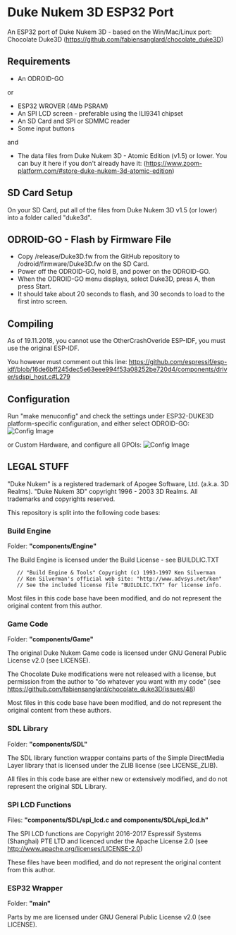 # Duke Nukem 3D ESP32 Port
An ESP32 port of Duke Nukem 3D - based on the Win/Mac/Linux port: Chocolate Duke3D (https://github.com/fabiensanglard/chocolate_duke3D)

## Requirements
- An ODROID-GO

or

- ESP32 WROVER (4Mb PSRAM)
- An SPI LCD screen - preferable using the ILI9341 chipset
- An SD Card and SPI or SDMMC reader
- Some input buttons

and

- The data files from Duke Nukem 3D - Atomic Edition (v1.5) or lower.  You can buy it here if you don't already have it:
(https://www.zoom-platform.com/#store-duke-nukem-3d-atomic-edition)

## SD Card Setup
On your SD Card, put all of the files from Duke Nukem 3D v1.5 (or lower) into a folder called "duke3d".

## ODROID-GO - Flash by Firmware File
- Copy /release/Duke3D.fw from the GitHub repository to /odroid/firmware/Duke3D.fw on the SD Card.
- Power off the ODROID-GO, hold B, and power on the ODROID-GO.
- When the ODROID-GO menu displays, select Duke3D, press A, then press Start.
- It should take about 20 seconds to flash, and 30 seconds to load to the first intro screen.

## Compiling
As of 19.11.2018, you cannot use the OtherCrashOveride ESP-IDF, you must use the original ESP-IDF.  

You however must comment out this line:
https://github.com/espressif/esp-idf/blob/16de6bff245dec5e63eee994f53a08252be720d4/components/driver/sdspi_host.c#L279

## Configuration
Run "make menuconfig" and check the settings under ESP32-DUKE3D platform-specific configuration, and either select ODROID-GO:
![Config Image](https://github.com/jkirsons/Duke3D/raw/master/documents/config%20ODROID-GO.png)

or Custom Hardware, and configure all GPOIs:
![Config Image](https://github.com/jkirsons/Duke3D/raw/master/documents/config.png)

## LEGAL STUFF
"Duke Nukem" is a registered trademark of Apogee Software, Ltd. (a.k.a. 3D Realms).
"Duke Nukem 3D" copyright 1996 - 2003 3D Realms. All trademarks and copyrights reserved.

This repository is split into the following code bases:

### Build Engine
Folder: <b>"components/Engine"</b>

The Build Engine is licensed under the Build License - see BUILDLIC.TXT

       // "Build Engine & Tools" Copyright (c) 1993-1997 Ken Silverman
       // Ken Silverman's official web site: "http://www.advsys.net/ken"
       // See the included license file "BUILDLIC.TXT" for license info.

Most files in this code base have been modified, and do not represent the original content from this author.

### Game Code
Folder: <b>"components/Game"</b>

The original Duke Nukem Game code is licensed under GNU General Public License v2.0 (see LICENSE).

The Chocolate Duke modifications were not released with a license, but permission from the author to "do whatever you want with my code" (see https://github.com/fabiensanglard/chocolate_duke3D/issues/48)

Most files in this code base have been modified, and do not represent the original content from these authors.

### SDL Library
Folder: <b>"components/SDL"</b>

The SDL library function wrapper contains parts of the Simple DirectMedia Layer library that is licensed under the ZLIB license (see LICENSE_ZLIB).  

All files in this code base are either new or extensively modified, and do not represent the original SDL Library.

### SPI LCD Functions
Files: <b>"components/SDL/spi_lcd.c and components/SDL/spi_lcd.h"</b>

The SPI LCD functions are Copyright 2016-2017 Espressif Systems (Shanghai) PTE LTD and licenced under the Apache License 2.0 (see http://www.apache.org/licenses/LICENSE-2.0)

These files have been modified, and do not represent the original content from this author.

### ESP32 Wrapper
Folder: <b>"main"</b>

Parts by me are licensed under GNU General Public License v2.0 (see LICENSE).

